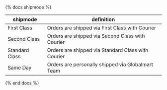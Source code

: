 {% docs shipmode %}

| shipmode       | definition                                         |
|----------------|----------------------------------------------------|
| First Class    | Orders are shipped via First Class with Courier    |
| Second Class   | Orders are shipped via Second Class with Courier   |
| Standard Class | Orders are shipped via Standard Class with Courier |
| Same Day       | Orders are personally shipped via Globalmart Team  |

{% end docs %}